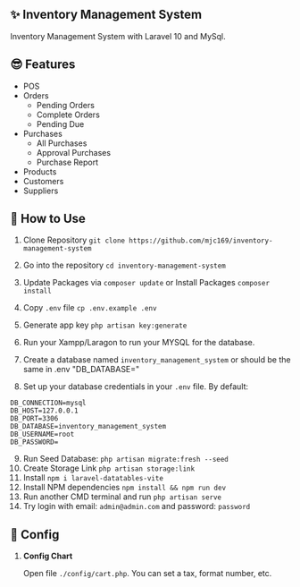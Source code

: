 ## ✨ Inventory Management System

Inventory Management System with Laravel 10 and MySql.

## 😎 Features

-   POS
-   Orders
    -   Pending Orders
    -   Complete Orders
    -   Pending Due
-   Purchases
    -   All Purchases
    -   Approval Purchases
    -   Purchase Report
-   Products
-   Customers
-   Suppliers

## 🚀 How to Use

1. Clone Repository `git clone https://github.com/mjc169/inventory-management-system`
2. Go into the repository `cd inventory-management-system`
3. Update Packages via `composer update` or Install Packages `composer install`
4. Copy `.env` file `cp .env.example .env`
5. Generate app key `php artisan key:generate`

6. Run your Xampp/Laragon to run your MYSQL for the database.
7. Create a database named `inventory_management_system` or should be the same in .env "DB_DATABASE="
8. Set up your database credentials in your `.env` file. By default:

```
DB_CONNECTION=mysql
DB_HOST=127.0.0.1
DB_PORT=3306
DB_DATABASE=inventory_management_system
DB_USERNAME=root
DB_PASSWORD=
```

9. Run Seed Database: `php artisan migrate:fresh --seed`
10. Create Storage Link `php artisan storage:link`
11. Install `npm i laravel-datatables-vite`
12. Install NPM dependencies `npm install && npm run dev`
13. Run another CMD terminal and run `php artisan serve`
14. Try login with email: `admin@admin.com` and password: `password`

## 🚀 Config

1. **Config Chart**

    Open file `./config/cart.php`. You can set a tax, format number, etc.
